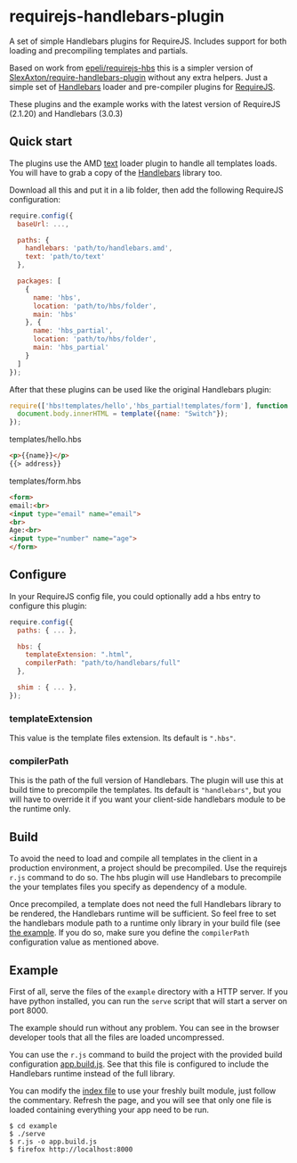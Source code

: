 # requirejs-handlebars-plugin
A set of simple Handlebars plugins for RequireJS.  Includes support for both loading and precompiling templates and partials.

Based on work from [epeli/requirejs-hbs](https://github.com/epeli/requirejs-hbs) this is a simpler version of [SlexAxton/require-handlebars-plugin][] without any extra helpers. Just a simple set of [Handlebars][] loader and pre-compiler plugins for [RequireJS][].

These plugins and the example works with the latest version of RequireJS (2.1.20) and Handlebars (3.0.3)

## Quick start

The plugins use the AMD [text][] loader plugin to handle all templates loads.
You will have to grab a copy of the [Handlebars][] library too.

Download all this and put it in a lib folder, then add the following
RequireJS configuration:

```javascript
require.config({
  baseUrl: ...,

  paths: {
    handlebars: 'path/to/handlebars.amd',
    text: 'path/to/text'
  },

  packages: [
    {
      name: 'hbs',
      location: 'path/to/hbs/folder',
      main: 'hbs'
    }, {
      name: 'hbs_partial',
      location: 'path/to/hbs/folder',
      main: 'hbs_partial'
    }
  ]
});
```

After that these plugins can be used like the original Handlebars plugin:

```javascript
require(['hbs!templates/hello','hbs_partial!templates/form'], function (template, partial) {
  document.body.innerHTML = template({name: "Switch"});
});
```
templates/hello.hbs
```html
<p>{{name}}</p>
{{> address}}
```

templates/form.hbs
```html
<form>
email:<br>
<input type="email" name="email">
<br>
Age:<br>
<input type="number" name="age">
</form>
```

## Configure

In your RequireJS config file, you could optionally add a hbs entry to
configure this plugin:

```javascript
require.config({
  paths: { ... },

  hbs: {
    templateExtension: ".html",
    compilerPath: "path/to/handlebars/full"
  },

  shim : { ... },
});
```

### templateExtension

This value is the template files extension. Its default is `".hbs"`.

### compilerPath

This is the path of the full version of Handlebars. The plugin will use this at
build time to precompile the templates. Its default is `"handlebars"`, but you
will have to override it if you want your client-side handlebars module to be
the runtime only.


## Build

To avoid the need to load and compile all templates in the client in a
production environment, a project should be precompiled. Use the requirejs
`r.js` command to do so. The hbs plugin will use Handlebars to precompile the
your templates files you specify as dependency of a module.

Once precompiled, a template does not need the full Handlebars library to be
rendered, the Handlebars runtime will be sufficient. So feel free to set the
handlebars module path to a runtime only library in your build file (see
[the example](/example/app.build.js). If you do so, make sure you define the
`compilerPath` configuration value as mentioned above.


## Example

First of all, serve the files of the `example` directory with a HTTP server. If
you have python installed, you can run the `serve` script that will start a
server on port 8000.

The example should run without any problem. You can see in the browser
developer tools that all the files are loaded uncompressed.

You can use the `r.js` command to build the project with the provided
build configuration [app.build.js](/example/app.build.js). See that this file
is configured to include the Handlebars runtime instead of the full library.

You can modify the [index file](/example/index.html) to use your freshly built
module, just follow the commentary. Refresh the page, and you will see that
only one file is loaded containing everything your app need to be run.

```
$ cd example
$ ./serve
$ r.js -o app.build.js
$ firefox http://localhost:8000
```


[Handlebars]: http://handlebarsjs.com/
[RequireJS]: http://requirejs.org/
[SlexAxton/require-handlebars-plugin]: https://github.com/SlexAxton/require-handlebars-plugin
[text]: https://github.com/requirejs/text
[map]: http://requirejs.org/docs/api.html#config-map
